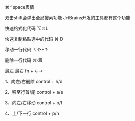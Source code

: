 ⌘⌃space表情

双击shift会弹出全局搜索功能  JetBrains开发的工具都有这个功能

快速格式化代码 ⌥⌘L

快速复制粘贴选中的代码 ⌘ D

移动一行代码 ⌥⇧+↑

删除一行代码 ⌘⌫

最左 最右 fn + ←→



1、向左/右删除 control + h/d

2、移至行首/尾 control + a/e

3、向左/右移动 control + b/f

4、上/下一行 control + p/n
